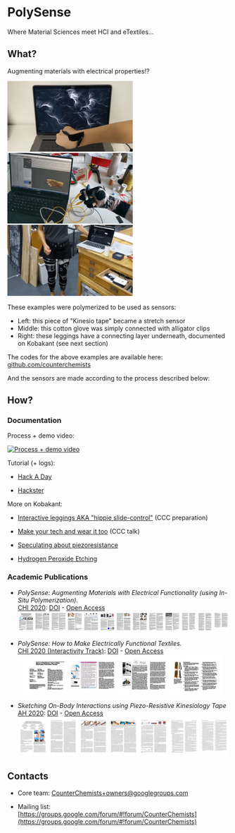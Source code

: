 # PolySense

Where Material Sciences meet HCI and eTextiles...


## What?

Augmenting materials with electrical properties!?

<img width="285" src="files/perlin.gif"> <img width="285" src="files/glove.gif"> <img width="285" src="files/leggings.gif">

These examples were polymerized to be used as sensors:
  - Left: this piece of "Kinesio tape" became a stretch sensor
  - Middle: this cotton glove was simply connected with alligator clips
  - Right: these leggings have a connecting layer underneath, documented on Kobakant (see next section)

The codes for the above examples are available here:
[github.com/counterchemists](https://github.com/counterchemists)

And the sensors are made according to the process described below:


## How?
### Documentation

Process + demo video:

[![Process + demo video](https://img.youtube.com/vi/QGMpUNgQt00/0.jpg)](https://youtu.be/QGMpUNgQt00)


Tutorial (+ logs):

  - [Hack A Day](https://hackaday.io/project/168380-polysense)

  - [Hackster](https://www.hackster.io/cedric/polysense-a36d44)


More on Kobakant:

  - [Interactive leggings AKA "hippie slide-control"](https://www.kobakant.at/DIY/?p=7823) (CCC preparation)

  - [Make your tech and wear it too](https://www.kobakant.at/DIY/?p=7737) (CCC talk)

  - [Speculating about piezoresistance](https://www.kobakant.at/DIY/?p=7832)

  - [Hydrogen Peroxide Etching](https://www.kobakant.at/DIY/?p=7841)


### Academic Publications

  - _PolySense: Augmenting Materials with Electrical Functionality (using In-Situ Polymerization)._
<br> [CHI 2020](https://chi2020.acm.org/):
[DOI](https://doi.org/10.1145/3313831.3376841) -
[Open Access](files/PolySense.pdf)
<br> [![PolySense Paper](files/PolySense.jpg)](files/PolySense.pdf)

  - _PolySense: How to Make Electrically Functional Textiles._
<br> [CHI 2020 (Interactivity Track)](https://chi2020.acm.org/):
[DOI](https://doi.org/10.1145/3334480.3383148) -
[Open Access](files/PolySense_demo.pdf)
<br> [![PolySense Demo Paper](files/PolySense_demo.jpg)](files/PolySense_demo.pdf)

  - _Sketching On-Body Interactions using Piezo-Resistive Kinesiology Tape_
<br> [AH 2020](https://augmented-humans.org/):
[DOI](https://doi.org/10.1145/3384657.3384774) -
[Open Access](files/PolySense_On-Body.pdf)
<br> [![PolySense On-Body](files/PolySense_On-Body.jpg)](files/PolySense_On-Body.pdf)


## Contacts

  - Core team: [CounterChemists+owners@googlegroups.com](mailto:CounterChemists+owners@googlegroups.com)

  - Mailing list: [https://groups.google.com/forum/#!forum/CounterChemists](https://groups.google.com/forum/#!forum/CounterChemists)

